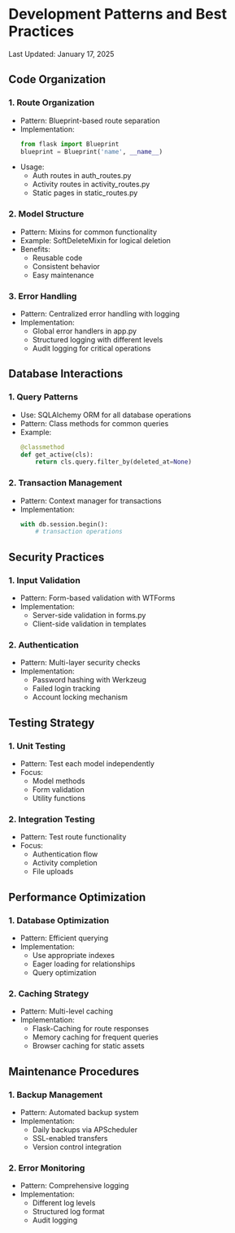 # Development Patterns and Best Practices
Last Updated: January 17, 2025

## Code Organization

### 1. Route Organization
- Pattern: Blueprint-based route separation
- Implementation:
  ```python
  from flask import Blueprint
  blueprint = Blueprint('name', __name__)
  ```
- Usage:
  * Auth routes in auth_routes.py
  * Activity routes in activity_routes.py
  * Static pages in static_routes.py

### 2. Model Structure
- Pattern: Mixins for common functionality
- Example: SoftDeleteMixin for logical deletion
- Benefits:
  * Reusable code
  * Consistent behavior
  * Easy maintenance

### 3. Error Handling
- Pattern: Centralized error handling with logging
- Implementation:
  * Global error handlers in app.py
  * Structured logging with different levels
  * Audit logging for critical operations

## Database Interactions

### 1. Query Patterns
- Use: SQLAlchemy ORM for all database operations
- Pattern: Class methods for common queries
- Example:
  ```python
  @classmethod
  def get_active(cls):
      return cls.query.filter_by(deleted_at=None)
  ```

### 2. Transaction Management
- Pattern: Context manager for transactions
- Implementation:
  ```python
  with db.session.begin():
      # transaction operations
  ```

## Security Practices

### 1. Input Validation
- Pattern: Form-based validation with WTForms
- Implementation:
  * Server-side validation in forms.py
  * Client-side validation in templates

### 2. Authentication
- Pattern: Multi-layer security checks
- Implementation:
  * Password hashing with Werkzeug
  * Failed login tracking
  * Account locking mechanism

## Testing Strategy

### 1. Unit Testing
- Pattern: Test each model independently
- Focus:
  * Model methods
  * Form validation
  * Utility functions

### 2. Integration Testing
- Pattern: Test route functionality
- Focus:
  * Authentication flow
  * Activity completion
  * File uploads

## Performance Optimization

### 1. Database Optimization
- Pattern: Efficient querying
- Implementation:
  * Use appropriate indexes
  * Eager loading for relationships
  * Query optimization

### 2. Caching Strategy
- Pattern: Multi-level caching
- Implementation:
  * Flask-Caching for route responses
  * Memory caching for frequent queries
  * Browser caching for static assets

## Maintenance Procedures

### 1. Backup Management
- Pattern: Automated backup system
- Implementation:
  * Daily backups via APScheduler
  * SSL-enabled transfers
  * Version control integration

### 2. Error Monitoring
- Pattern: Comprehensive logging
- Implementation:
  * Different log levels
  * Structured log format
  * Audit logging
